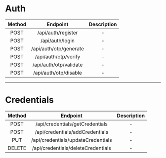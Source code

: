 # Auth

|   Method   |              Endpoint               |   Description    |
|   :----:   |               :----:                |     :----:       |
|   POST     | /api/auth/register                  |        -         | 
|   POST     | /api/auth/login                     |        -         |
|   POST     | /api/auth/otp/generate              |        -         |
|   POST     | /api/auth/otp/verify                |        -         |
|   POST     | /api/auth/otp/validate              |        -         |
|   POST     | /api/auth/otp/disable               |        -         |

------

# Credentials

|   Method   |              Endpoint               |   Description    |
|   :----:   |               :----:                |     :----:       |
|   POST     | /api/credentials/getCredentials     |        -         |
|   POST     | /api/credentials/addCredentials     |        -         |
|   PUT      | /api/credentials/updateCredentials  |        -         |
|   DELETE   | /api/credentials/deleteCredentials  |        -         |

